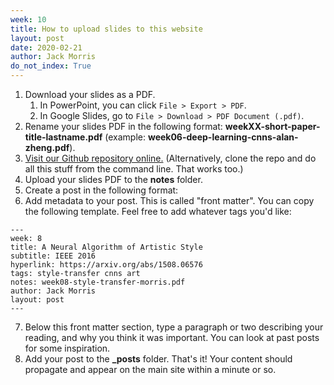 ```yaml
---
week: 10
title: How to upload slides to this website
layout: post
date: 2020-02-21
author: Jack Morris
do_not_index: True
---
```


1. Download your slides as a PDF.
    1. In PowerPoint, you can click `File > Export > PDF`.
    2. In Google Slides, go to `File > Download > PDF Document (.pdf)`.
2. Rename your slides PDF in the following format: **weekXX-short-paper-title-lastname.pdf**
  (example: **week06-deep-learning-cnns-alan-zheng.pdf**).
3. [Visit our Github repository online.](https://github.com/QData/deep-learning-undergrad-reading-group) (Alternatively, clone the repo and do all this stuff from the command
  line. That works too.)
4. Upload your slides PDF to the **notes** folder.
5. Create a post in the following format:
6. Add metadata to your post. This is called "front matter". You can copy the
  following template. Feel free to add whatever tags you'd like:
  ```
  ---
  week: 8
  title: A Neural Algorithm of Artistic Style
  subtitle: IEEE 2016
  hyperlink: https://arxiv.org/abs/1508.06576
  tags: style-transfer cnns art
  notes: week08-style-transfer-morris.pdf
  author: Jack Morris
  layout: post
  ---
  ```
7. Below this front matter section, type a paragraph or two describing your reading, and why you think it was important. You can look at past posts for some inspiration.
8. Add your post to the **_posts** folder. That's it! Your content should
  propagate and appear on the main site within a minute or so.
